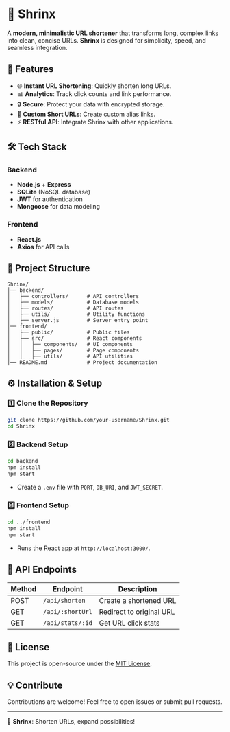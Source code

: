 # 🔗 Shrinx

A **modern, minimalistic URL shortener** that transforms long, complex links into clean, concise URLs. **Shrinx** is designed for simplicity, speed, and seamless integration.

## 🚀 Features

- 🌐 **Instant URL Shortening**: Quickly shorten long URLs.
- 📊 **Analytics**: Track click counts and link performance.
- 🔒 **Secure**: Protect your data with encrypted storage.
- 🔗 **Custom Short URLs**: Create custom alias links.
- ⚡ **RESTful API**: Integrate Shrinx with other applications.

## 🛠️ Tech Stack

### Backend
- **Node.js** + **Express**
- **SQLite** (NoSQL database)
- **JWT** for authentication
- **Mongoose** for data modeling

### Frontend
- **React.js**
- **Axios** for API calls

## 📂 Project Structure

```
Shrinx/
│── backend/
│   ├── controllers/      # API controllers
│   ├── models/           # Database models
│   ├── routes/           # API routes
│   ├── utils/            # Utility functions
│   ├── server.js         # Server entry point
│── frontend/
│   ├── public/           # Public files
│   ├── src/              # React components
│   │   ├── components/   # UI components
│   │   ├── pages/        # Page components
│   │   ├── utils/        # API utilities
│── README.md             # Project documentation
```

## ⚙️ Installation & Setup

### 1️⃣ Clone the Repository
```sh
git clone https://github.com/your-username/Shrinx.git
cd Shrinx
```

### 2️⃣ Backend Setup
```sh
cd backend
npm install
npm start
```
- Create a `.env` file with `PORT`, `DB_URI`, and `JWT_SECRET`.

### 3️⃣ Frontend Setup
```sh
cd ../frontend
npm install
npm start
```
- Runs the React app at `http://localhost:3000/`.

## 📝 API Endpoints

| Method | Endpoint          | Description              |
|--------|-------------------|--------------------------|
| POST   | `/api/shorten`    | Create a shortened URL   |
| GET    | `/api/:shortUrl`  | Redirect to original URL |
| GET    | `/api/stats/:id`  | Get URL click stats      |

## 📜 License

This project is open-source under the [MIT License](LICENSE).

## 💡 Contribute

Contributions are welcome! Feel free to open issues or submit pull requests.

---

🚀 **Shrinx**: Shorten URLs, expand possibilities!
